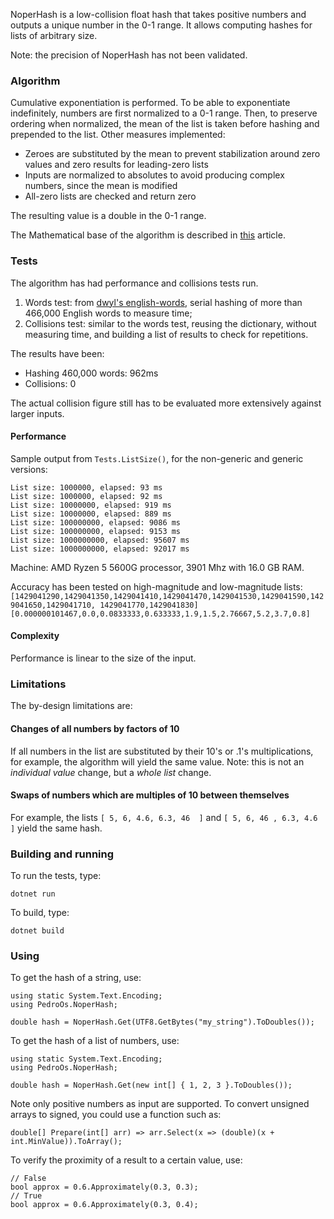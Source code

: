 NoperHash is a low-collision float hash that takes positive numbers and outputs a unique number in the 0-1 range. It allows computing hashes for lists of arbitrary size.

Note: the precision of NoperHash has not been validated.

### Algorithm

Cumulative exponentiation is performed. To be able to exponentiate indefinitely, numbers are first normalized to a 0-1 range. Then, to preserve ordering when normalized, the mean of the list is taken before hashing and prepended to the list.
Other measures implemented:

* Zeroes are substituted by the mean to prevent stabilization around zero values and zero results for leading-zero lists
* Inputs are normalized to absolutes to avoid producing complex numbers, since the mean is modified
* All-zero lists are checked and return zero

The resulting value is a double in the 0-1 range.

The Mathematical base of the algorithm is described in <a href="https://pedroos.github.io/an_exponentiation_based_float_hash.html">this</a> article.

### Tests

The algorithm has had performance and collisions tests run.

1.  Words test: from  [dwyl's english-words](https://github.com/dwyl/english-words), serial hashing of more than 466,000 English words to measure time;
2.  Collisions test: similar to the words test, reusing the dictionary, without measuring time, and building a list of results to check for repetitions.

The results have been:

- Hashing 460,000 words: 962ms
- Collisions: 0

The actual collision figure still has to be evaluated more extensively against larger inputs.

#### Performance

Sample output from `Tests.ListSize()`, for the non-generic and generic versions:

```
List size: 1000000, elapsed: 93 ms
List size: 1000000, elapsed: 92 ms
List size: 10000000, elapsed: 919 ms
List size: 10000000, elapsed: 889 ms
List size: 100000000, elapsed: 9086 ms
List size: 100000000, elapsed: 9153 ms
List size: 1000000000, elapsed: 95607 ms
List size: 1000000000, elapsed: 92017 ms
```

Machine: AMD Ryzen 5 5600G processor, 3901 Mhz with 16.0 GB RAM.

Accuracy has been tested on high-magnitude and low-magnitude lists:
 `[1429041290,1429041350,1429041410,1429041470,1429041530,1429041590,1429041650,1429041710, 1429041770,1429041830]`
 `[0.000000101467,0.0,0.0833333,0.633333,1.9,1.5,2.76667,5.2,3.7,0.8]`

#### Complexity

Performance is linear to the size of the input.

### Limitations

The by-design limitations are:

#### Changes of all numbers by factors of 10
If all numbers in the list are substituted by their 10's or .1's multiplications, for example, the algorithm will yield the same value. Note: this is not an *individual value* change, but a *whole list* change.

#### Swaps of numbers which are multiples of 10 between themselves
For example, the lists 
`[ 5, 6, 4.6, 6.3, 46  ]`
and 
`[ 5, 6, 46 , 6.3, 4.6 ]`
yield the same hash.

### Building and running

To run the tests, type:

```
dotnet run
```

To build, type:

```
dotnet build
```

### Using

To get the hash of a string, use:

```
using static System.Text.Encoding;
using PedroOs.NoperHash;

double hash = NoperHash.Get(UTF8.GetBytes("my_string").ToDoubles());
```

To get the hash of a list of numbers, use:

```
using static System.Text.Encoding;
using PedroOs.NoperHash;

double hash = NoperHash.Get(new int[] { 1, 2, 3 }.ToDoubles());
```

Note only positive numbers as input are supported. To convert unsigned arrays to signed, you could use a function such as:

```
double[] Prepare(int[] arr) => arr.Select(x => (double)(x + int.MinValue)).ToArray();
```

To verify the proximity of a result to a certain value, use:

```
// False
bool approx = 0.6.Approximately(0.3, 0.3);
// True
bool approx = 0.6.Approximately(0.3, 0.4);
```
